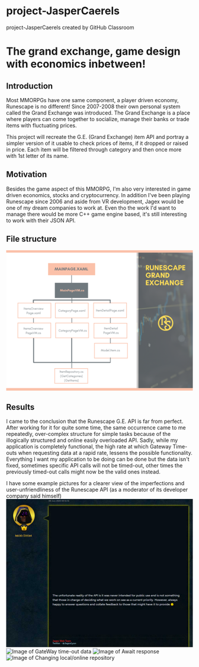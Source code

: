 # project-JasperCaerels
project-JasperCaerels created by GitHub Classroom

# The grand exchange, game design with economics inbetween!
## Introduction
Most MMORPGs have one same component, a player driven economy, Runescape is no different!
Since 2007-2008 their own personal system called the Grand Exchange was introduced.
The Grand Exchange is a place where players can come together to socialize,
manage their banks or trade items with fluctuating prices.

This project will recreate the G.E. (Grand Exchange) item API and portray a simpler version of it usable to check
prices of items, if it dropped or raised in price. Each item will be filtered through category and then once more with 1st letter of its name.

## Motivation
Besides the game aspect of this MMORPG, I'm also very interested in game driven economics, stocks and cryptocurrency.
In addition I've been playing Runescape since 2006 and aside from VR development, Jagex would be one of my dream companies to work at.
Even tho the work I'd want to manage there would be more C++ game engine based, it's still interesting to  work with their JSON API.


## File structure
![Image of my MVVM scheme](https://raw.githubusercontent.com/HowestDAE/project-JasperCaerels/main/Scheme/Runescape_GE.png?token=APE2NB4P7R63UFASBWF32KDAR4SZY)

## Results
I came to the conclusion that the Runescape G.E. API is far from perfect. After working for it for quite some time, the same occurrence came to me repeatedly, over-complex structure for simple tasks because of the illogically structured and online easily overloaded API. Sadly, while my application is completely functional, the high rate at which Gateway Time-outs when requesting data at a rapid rate, lessens the possible functionality. Everything I want my application to be doing can be done but the data isn't fixed, sometimes specific API calls will not be timed-out, other times the previously timed-out calls might now be the valid ones instead.

I have some example pictures for a clearer view of the imperfections and user-unfriendliness of the Runescape API (as a moderator of its developer company said himself)
![Image of Moderator](https://github.com/HowestDAE/project-JasperCaerels/blob/main/IMPORTANT/ModeratorProof.PNG)
![Image of GateWay time-out data]()
![Image of Await response]()
![Image of Changing local/online repository]()
